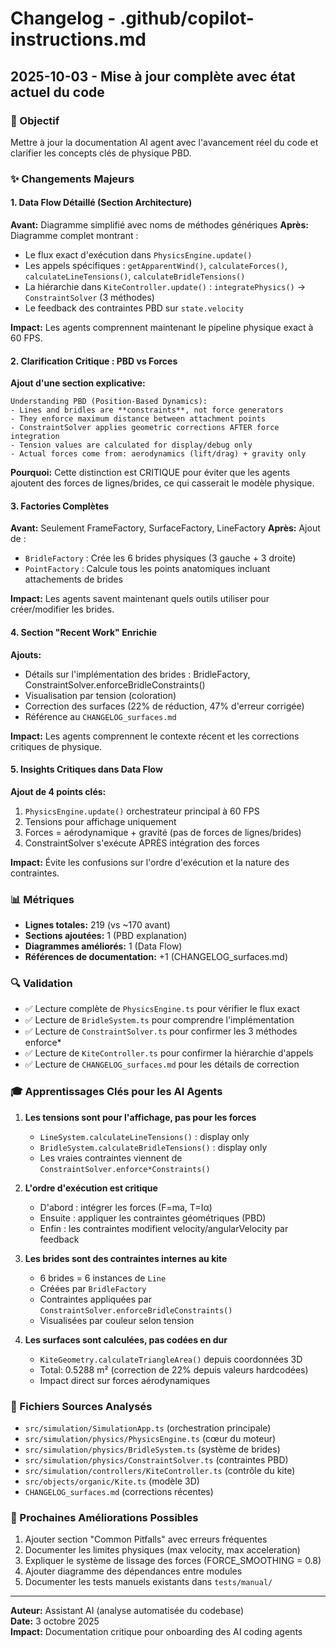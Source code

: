 # Changelog - .github/copilot-instructions.md

## 2025-10-03 - Mise à jour complète avec état actuel du code

### 🎯 Objectif
Mettre à jour la documentation AI agent avec l'avancement réel du code et clarifier les concepts clés de physique PBD.

### ✨ Changements Majeurs

#### 1. Data Flow Détaillé (Section Architecture)
**Avant:** Diagramme simplifié avec noms de méthodes génériques
**Après:** Diagramme complet montrant :
- Le flux exact d'exécution dans `PhysicsEngine.update()`
- Les appels spécifiques : `getApparentWind()`, `calculateForces()`, `calculateLineTensions()`, `calculateBridleTensions()`
- La hiérarchie dans `KiteController.update()` : `integratePhysics()` → `ConstraintSolver` (3 méthodes)
- Le feedback des contraintes PBD sur `state.velocity`

**Impact:** Les agents comprennent maintenant le pipeline physique exact à 60 FPS.

#### 2. Clarification Critique : PBD vs Forces
**Ajout d'une section explicative:**
```
Understanding PBD (Position-Based Dynamics):
- Lines and bridles are **constraints**, not force generators
- They enforce maximum distance between attachment points
- ConstraintSolver applies geometric corrections AFTER force integration
- Tension values are calculated for display/debug only
- Actual forces come from: aerodynamics (lift/drag) + gravity only
```

**Pourquoi:** Cette distinction est CRITIQUE pour éviter que les agents ajoutent des forces de lignes/brides, ce qui casserait le modèle physique.

#### 3. Factories Complètes
**Avant:** Seulement FrameFactory, SurfaceFactory, LineFactory
**Après:** Ajout de :
- `BridleFactory` : Crée les 6 brides physiques (3 gauche + 3 droite)
- `PointFactory` : Calcule tous les points anatomiques incluant attachements de brides

**Impact:** Les agents savent maintenant quels outils utiliser pour créer/modifier les brides.

#### 4. Section "Recent Work" Enrichie
**Ajouts:**
- Détails sur l'implémentation des brides : BridleFactory, ConstraintSolver.enforceBridleConstraints()
- Visualisation par tension (coloration)
- Correction des surfaces (22% de réduction, 47% d'erreur corrigée)
- Référence au `CHANGELOG_surfaces.md`

**Impact:** Les agents comprennent le contexte récent et les corrections critiques de physique.

#### 5. Insights Critiques dans Data Flow
**Ajout de 4 points clés:**
1. `PhysicsEngine.update()` orchestrateur principal à 60 FPS
2. Tensions pour affichage uniquement
3. Forces = aérodynamique + gravité (pas de forces de lignes/brides)
4. ConstraintSolver s'exécute APRÈS intégration des forces

**Impact:** Évite les confusions sur l'ordre d'exécution et la nature des contraintes.

### 📊 Métriques

- **Lignes totales:** 219 (vs ~170 avant)
- **Sections ajoutées:** 1 (PBD explanation)
- **Diagrammes améliorés:** 1 (Data Flow)
- **Références de documentation:** +1 (CHANGELOG_surfaces.md)

### 🔍 Validation

- ✅ Lecture complète de `PhysicsEngine.ts` pour vérifier le flux exact
- ✅ Lecture de `BridleSystem.ts` pour comprendre l'implémentation
- ✅ Lecture de `ConstraintSolver.ts` pour confirmer les 3 méthodes enforce*
- ✅ Lecture de `KiteController.ts` pour confirmer la hiérarchie d'appels
- ✅ Lecture de `CHANGELOG_surfaces.md` pour les détails de correction

### 🎓 Apprentissages Clés pour les AI Agents

1. **Les tensions sont pour l'affichage, pas pour les forces**
   - `LineSystem.calculateLineTensions()` : display only
   - `BridleSystem.calculateBridleTensions()` : display only
   - Les vraies contraintes viennent de `ConstraintSolver.enforce*Constraints()`

2. **L'ordre d'exécution est critique**
   - D'abord : intégrer les forces (F=ma, T=Iα)
   - Ensuite : appliquer les contraintes géométriques (PBD)
   - Enfin : les contraintes modifient velocity/angularVelocity par feedback

3. **Les brides sont des contraintes internes au kite**
   - 6 brides = 6 instances de `Line`
   - Créées par `BridleFactory`
   - Contraintes appliquées par `ConstraintSolver.enforceBridleConstraints()`
   - Visualisées par couleur selon tension

4. **Les surfaces sont calculées, pas codées en dur**
   - `KiteGeometry.calculateTriangleArea()` depuis coordonnées 3D
   - Total: 0.5288 m² (correction de 22% depuis valeurs hardcodées)
   - Impact direct sur forces aérodynamiques

### 📝 Fichiers Sources Analysés

- `src/simulation/SimulationApp.ts` (orchestration principale)
- `src/simulation/physics/PhysicsEngine.ts` (cœur du moteur)
- `src/simulation/physics/BridleSystem.ts` (système de brides)
- `src/simulation/physics/ConstraintSolver.ts` (contraintes PBD)
- `src/simulation/controllers/KiteController.ts` (contrôle du kite)
- `src/objects/organic/Kite.ts` (modèle 3D)
- `CHANGELOG_surfaces.md` (corrections récentes)

### 🚀 Prochaines Améliorations Possibles

1. Ajouter section "Common Pitfalls" avec erreurs fréquentes
2. Documenter les limites physiques (max velocity, max acceleration)
3. Expliquer le système de lissage des forces (FORCE_SMOOTHING = 0.8)
4. Ajouter diagramme des dépendances entre modules
5. Documenter les tests manuels existants dans `tests/manual/`

---

**Auteur:** Assistant AI (analyse automatisée du codebase)  
**Date:** 3 octobre 2025  
**Impact:** Documentation critique pour onboarding des AI coding agents
